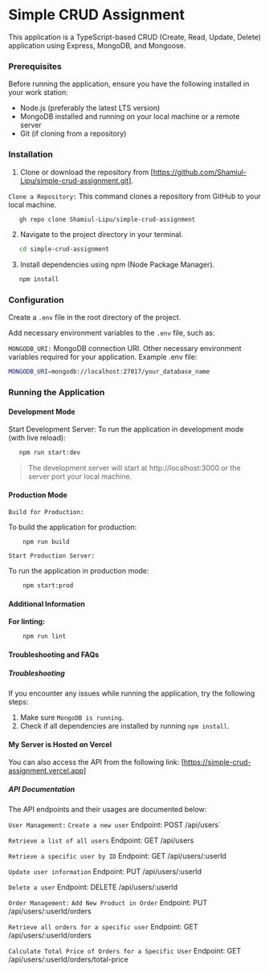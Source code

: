 # Simple CRUD Assignment

This application is a TypeScript-based CRUD (Create, Read, Update, Delete) application using Express, MongoDB, and Mongoose.

### Prerequisites

Before running the application, ensure you have the following installed in your work station:

- Node.js (preferably the latest LTS version)
- MongoDB installed and running on your local machine or a remote server
- Git (if cloning from a repository)

### Installation

1. Clone or download the repository from [https://github.com/Shamiul-Lipu/simple-crud-assignment.git].

`Clone a Repository:`
This command clones a repository from GitHub to your local machine.

```bash
   gh repo clone Shamiul-Lipu/simple-crud-assignment
```

2. Navigate to the project directory in your terminal.

```bash
   cd simple-crud-assignment
```

3. Install dependencies using npm (Node Package Manager).

```bash
   npm install
```

### Configuration

Create a `.env` file in the root directory of the project.

Add necessary environment variables to the `.env` file, such as:

`MONGODB_URI:` MongoDB connection URI.
Other necessary environment variables required for your application.
Example .env file:

```bash
MONGODB_URI=mongodb://localhost:27017/your_database_name
```

### Running the Application

#### Development Mode

Start Development Server:
To run the application in development mode (with live reload):

```bash
   npm run start:dev
```

> The development server will start at http://localhost:3000 or the server port your local machine.

#### Production Mode

`Build for Production:`

To build the application for production:

```bash
    npm run build
```

`Start Production Server:`

To run the application in production mode:

```bash
    npm start:prod
```

#### Additional Information

**For linting:**

```bash
    npm run lint
```

#### Troubleshooting and FAQs

##### Troubleshooting

If you encounter any issues while running the application, try the following steps:

1. Make sure `MongoDB is running`.
2. Check if all dependencies are installed by running `npm install`.

#### My Server is Hosted on Vercel

You can also access the API from the following link:
[https://simple-crud-assignment.vercel.app]

##### API Documentation

The API endpoints and their usages are documented below:

`User Management:`
`Create a new user`
Endpoint: POST /api/users`

`Retrieve a list of all users`
Endpoint: GET /api/users

`Retrieve a specific user by ID`
Endpoint: GET /api/users/:userId

`Update user information`
Endpoint: PUT /api/users/:userId

`Delete a user`
Endpoint: DELETE /api/users/:userId

`Order Management:`
`Add New Product in Order`
Endpoint: PUT /api/users/:userId/orders

`Retrieve all orders for a specific user`
Endpoint: GET /api/users/:userId/orders

`Calculate Total Price of Orders for a Specific User`
Endpoint: GET /api/users/:userId/orders/total-price
